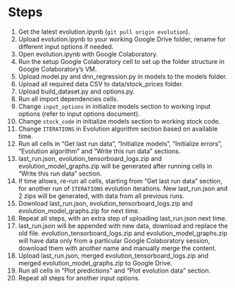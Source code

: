# Steps
1. Get the latest evolution.ipynb (`git pull origin evolution`).
2. Upload evolution.ipynb to your working Google Drive folder, rename for different input options if needed.
3. Open evolution.ipynb with Google Colaboratory.
4. Run the setup Google Colaboratory cell to set up the folder structure in Google Colaboratory’s VM.
5. Upload model.py and dnn_regression.py in models to the models folder.
6. Upload all required data CSV to data/stock_prices folder.
7. Upload build_dataset.py and options.py.
8. Run all import dependencies cells.
9. Change `input_options` in initialize models section to working input options (refer to input options document).
10. Change `stock_code` in initialize models section to working stock code.
11. Change `ITERATIONS` in Evolution algorithm section based on available time.
12. Run all cells in “Get last run data”, “Initialize models”, “Initialize errors”, “Evolution algorithm” and “Write this run data” sections.
13. last_run.json, evolution_tensorboard_logs.zip and evolution_model_graphs.zip will be generated after running cells in “Write this run data” section.
14. If time allows, re-run all cells, starting from “Get last run data” section, for another run of `ITERATIONS` evolution iterations. New last_run.json and 2 zips will be generated, with data from all previous runs.
15. Download last_run.json, evolution_tensorboard_logs.zip and evolution_model_graphs.zip for next time.
16. Repeat all steps, with an extra step of uploading last_run.json next time.
17. last_run.json will be appended with new data, download and replace the old file. evolution_tensorboard_logs.zip and evolution_model_graphs.zip will have data only from a particular Google Colaboratory session, download them with another name and manually merge the content.
18. Upload last_run.json, merged evolution_tensorboard_logs.zip and merged evolution_model_graphs.zip to Google Drive.
19. Run all cells in “Plot predictions” and “Plot evolution data” section.
20. Repeat all steps for another input options.
